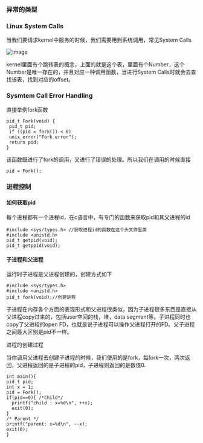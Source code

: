 ### 异常的类型

### Linux System Calls

当我们要请求kernel中服务的时候，我们需要用到系统调用，常见System Calls

![image](http://note.youdao.com/yws/res/13230/1B481D05CB6440F68B361D5956446344)


kernel里面有个跳转表的概念，上面的就是这个表，里面有个Number，这个Number是唯一存在的，并且对应一种调用函数，当进行System Calls时就会去查找该表，找到对应的offset。


### Sysmtem Call Error Handling

直接举例fork函数


```
pid_t Fork(void) {
 pid_t pid;
 if ((pid = fork()) < 0)
 unix_error("Fork error");
 return pid;
}
```
该函数既进行了fork的调用，又进行了错误的处理。所以我们在调用的时候直接

```
pid = Fork();
```

### 进程控制

#### 如何获取pid

每个进程都有一个进程id，在c语言中，有专门的函数来获取pid和其父进程的id


```
#include <sys/types.h> //获取进程id的函数在这个头文件里面
#include <unistd.h>
pid_t getpid(void);
pid_t getppid(void);
```


#### 子进程和父进程

运行时子进程是父进程创建的，创建方式如下


```
#include <sys/types.h>
#include <unistd.h>
pid_t fork(void);//创建进程
```
子进程在内存各个方面的表现形式和父进程很类似，因为子进程很多东西是直接从父进程copy过来的，包括user空间的栈，堆，data segment等。子进程同时也copy了父进程的open FD，也就是说子进程可以操作父进程打开的FD。父子进程之间最大区别是pid不一样。


进程的创建过程

当你调用父进程去创建子进程的时候，我们使用的是fork，每fork一次，两次返回，父进程返回的是子进程的pid，子进程则返回的是数值0.


```
int main(){
pid_t pid;
int x = 1;
pid = Fork(); 
if(pid==0){ /*Child*/
  printf("child : x=%d\n", ++x);
  exit(0); 
}
/* Parent */
printf("parent: x=%d\n", --x);
exit(0);
}
```